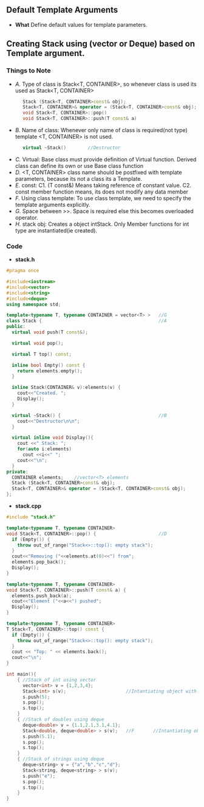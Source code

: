 ## Default Template Arguments
- **What** Define default values for template parameters.

## Creating Stack using (vector or Deque) based on Template argument.
### Things to Note
- *A.* Type of class is Stack<T, CONTAINER>, so whenever class is used its used as Stack<T, CONTAINER>
```c++  
      Stack (Stack<T, CONTAINER>const& obj);                            //copy ctr, takes reference of object
      Stack<T, CONTAINER>& operator = (Stack<T, CONTAINER>const& obj);  //assignment operator takes ref and returns ref
      void Stack<T, CONTAINER>::pop()
      void Stack<T, CONTAINER>::push(T const& a)
```      
- *B.* Name of class: Whenever only name of class is required(not type) template <T, CONTAINER> is not used.
```c++  
      virtual ~Stack()        //Destructor
```
- *C.* Virtual: Base class must provide definition of Virtual function. Derived class can define its own or use Base class function
- *D.* <T, CONTAINER> class name should be postfixed with template parameters, because its not a class its a Template.
- *E.* const:  C1. (T const&) Means taking reference of constant value.  C2. const member function means, its does not modify any data member
- *F.* Using class template: To use class template, we need to specify the template arguments explicitly.
- *G.* Space between >>. Space is required else this becomes overloaded operator.
- *H.* stack<int> obj: Creates a object intStack.  Only Member functions for int type are instantiated(ie created).

### Code
- **stack.h**
```c++
#pragma once

#include<iostream>
#include<vector>
#include<string>
#include<deque>
using namespace std;

template<typename T, typename CONTAINER = vector<T> >   //G
class Stack {                                           //A
public:
  virtual void push(T const&);

  virtual void pop();

  virtual T top() const;

  inline bool Empty() const {
    return elements.empty();
  }

  inline Stack(CONTAINER& v):elements(v) {
    cout<<"Created. ";
    Display();
  }

  virtual ~Stack() {                                    //B
    cout<<"Destructor\n\n";
  }

  virtual inline void Display(){
    cout <<" Stack: ";
    for(auto i:elements)
      cout <<i<<" ";
    cout<<"\n";
  }
private:
  CONTAINER elements;    //vector<T> elements
  Stack (Stack<T, CONTAINER>const& obj);
  Stack<T, CONTAINER>& operator = (Stack<T, CONTAINER>const& obj);
};
```

- **stack.cpp**
```c++
#include "stack.h"

template<typename T, typename CONTAINER>
void Stack<T, CONTAINER>::pop() {                       //D
  if (Empty()) {
    throw out_of_range("Stack<>::top(): empty stack");
  }
  cout<<"Removing ("<<elements.at(0)<<") from";
  elements.pop_back();
  Display();
}

template<typename T, typename CONTAINER>
void Stack<T, CONTAINER>::push(T const& a) {
  elements.push_back(a);
  cout<<"Element ("<<a<<") pushed";
  Display();
}

template<typename T, typename CONTAINER>
T Stack<T, CONTAINER>::top() const {
  if (Empty()) {
    throw out_of_range("Stack<>::top(): empty stack");
  }
  cout << "Top: " << elements.back();
  cout<<"\n";
}

int main(){
    { //Stack of int using vector
      vector<int> v = {1,2,3,4};
      Stack<int> s(v);                      //Intantiating object with default CONTAINER
      s.push(5);
      s.pop();
      s.top();
    }
    { //Stack of doubles using deque
      deque<double> v = {1.1,2.1,3.1,4.1};
      Stack<double, deque<double> > s(v);   //F       //Intantiating object with Custom container
      s.push(5.1);
      s.pop();
      s.top();
    }
    { //Stack of strings using deque
      deque<string> v = {"a","b","c","d"};
      Stack<string, deque<string> > s(v);
      s.push("e");
      s.pop();
      s.top();
    }
}
```
